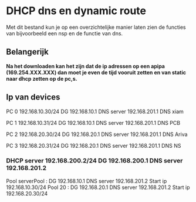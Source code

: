# DHCP dns en dynamic route

Met dit bestand kun je op een overzichtelijke manier laten zien de functies van bijvoorbeeld een nsp en de functie van dns.

## Belangerijk
**Na het downloaden kan het zijn dat de ip adressen op een apipa (169.254.XXX.XXX) dan moet je even de tijd vooruit zetten en van static naar dhcp zetten op de pc,s.**

## Ip van devices
PC 0 192.168.10.30/24 DG 192.168.10.1 DNS server 192.168.201.1 DNS xiam

PC 1 192.168.10.31/24 DG 192.168.10.1 DNS server 192.168.201.1 DNS PCB

PC 2 192.168.20.30/24 DG 192.168.20.1 DNS server 192.168.201.1 DNS Ariva

PC 3 192.168.20.31/24 DG 192.168.20.1 DNS server 192.168.201.1 DNS NS

### DHCP server 192.168.200.2/24 DG 192.168.200.1 DNS server 192.168.201.2
Pool serverPool : DG 192.168.10.1 DNS server 192.168.201.2 Start ip 192.168.10.30/24
Pool 20 : DG 192.168.20.1 DNS server 192.168.201.2 Start ip 192.168.20.30/24
